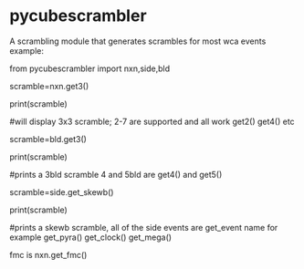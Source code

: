 # pycubescrambler
A scrambling module that generates scrambles for most wca events
example:

from pycubescrambler import nxn,side,bld

scramble=nxn.get3()

print(scramble)

#will display 3x3 scramble; 2-7 are supported and all work get2() get4() etc

scramble=bld.get3()

print(scramble)

#prints a 3bld scramble 4 and 5bld are get4() and get5()

scramble=side.get_skewb()

print(scramble)

#prints a skewb scramble, all of the side events are get_event name for example get_pyra() get_clock() get_mega()

fmc is nxn.get_fmc()

